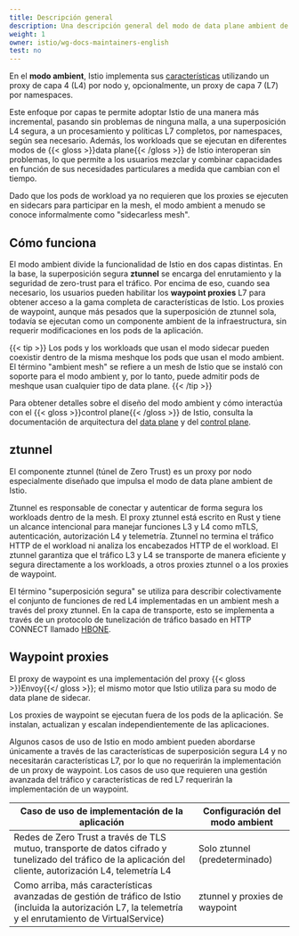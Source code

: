 ```yaml
---
title: Descripción general
description: Una descripción general del modo de data plane ambient de Istio.
weight: 1
owner: istio/wg-docs-maintainers-english
test: no
---
```


En el **modo ambient**, Istio implementa sus [características](/es/docs/concepts) utilizando un proxy de capa 4 (L4) por nodo y, opcionalmente, un proxy de capa 7 (L7) por namespaces.

Este enfoque por capas te permite adoptar Istio de una manera más incremental, pasando sin problemas de ninguna malla, a una superposición L4 segura, a un procesamiento y políticas L7 completos, por namespaces, según sea necesario. Además, los workloads que se ejecutan en diferentes modos de {{< gloss >}}data plane{{< /gloss >}} de Istio interoperan sin problemas, lo que permite a los usuarios mezclar y combinar capacidades en función de sus necesidades particulares a medida que cambian con el tiempo.

Dado que los pods de workload ya no requieren que los proxies se ejecuten en sidecars para participar en la mesh, el modo ambient a menudo se conoce informalmente como "sidecarless mesh".

## Cómo funciona

El modo ambient divide la funcionalidad de Istio en dos capas distintas. En la base, la superposición segura **ztunnel** se encarga del enrutamiento y la seguridad de zero-trust para el tráfico. Por encima de eso, cuando sea necesario, los usuarios pueden habilitar los **waypoint proxies** L7 para obtener acceso a la gama completa de características de Istio. Los proxies de waypoint, aunque más pesados que la superposición de ztunnel sola, todavía se ejecutan como un componente ambient de la infraestructura, sin requerir modificaciones en los pods de la aplicación.

{{< tip >}}
Los pods y los workloads que usan el modo sidecar pueden coexistir dentro de la misma meshque los pods que usan el modo ambient. El término "ambient mesh" se refiere a un mesh de Istio que se instaló con soporte para el modo ambient y, por lo tanto, puede admitir pods de meshque usan cualquier tipo de data plane.
{{< /tip >}}

Para obtener detalles sobre el diseño del modo ambient y cómo interactúa con el {{< gloss >}}control plane{{< /gloss >}} de Istio, consulta la documentación de arquitectura del [data plane](/es/docs/ambient/architecture/data-plane) y del [control plane](/es/docs/ambient/architecture/control-plane).

## ztunnel

El componente ztunnel (túnel de Zero Trust) es un proxy por nodo especialmente diseñado que impulsa el modo de data plane ambient de Istio.

Ztunnel es responsable de conectar y autenticar de forma segura los workloads dentro de la mesh. El proxy ztunnel está escrito en Rust y tiene un alcance intencional para manejar funciones L3 y L4 como mTLS, autenticación, autorización L4 y telemetría. Ztunnel no termina el tráfico HTTP de el workload ni analiza los encabezados HTTP de el workload. El ztunnel garantiza que el tráfico L3 y L4 se transporte de manera eficiente y segura directamente a los workloads, a otros proxies ztunnel o a los proxies de waypoint.

El término "superposición segura" se utiliza para describir colectivamente el conjunto de funciones de red L4 implementadas en un ambient mesh a través del proxy ztunnel. En la capa de transporte, esto se implementa a través de un protocolo de tunelización de tráfico basado en HTTP CONNECT llamado [HBONE](/es/docs/ambient/architecture/hbone).

## Waypoint proxies

El proxy de waypoint es una implementación del proxy {{< gloss >}}Envoy{{</ gloss >}}; el mismo motor que Istio utiliza para su modo de data plane de sidecar.

Los proxies de waypoint se ejecutan fuera de los pods de la aplicación. Se instalan, actualizan y escalan independientemente de las aplicaciones.

Algunos casos de uso de Istio en modo ambient pueden abordarse únicamente a través de las características de superposición segura L4 y no necesitarán características L7, por lo que no requerirán la implementación de un proxy de waypoint. Los casos de uso que requieren una gestión avanzada del tráfico y características de red L7 requerirán la implementación de un waypoint.

| Caso de uso de implementación de la aplicación | Configuración del modo ambient |
| ------------------------------- | -------------------------- |
| Redes de Zero Trust a través de TLS mutuo, transporte de datos cifrado y tunelizado del tráfico de la aplicación del cliente, autorización L4, telemetría L4 | Solo ztunnel (predeterminado) |
| Como arriba, más características avanzadas de gestión de tráfico de Istio (incluida la autorización L7, la telemetría y el enrutamiento de VirtualService) | ztunnel y proxies de waypoint |

